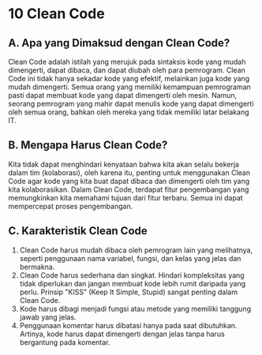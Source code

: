 # 10 Clean Code

## A. Apa yang Dimaksud dengan Clean Code?

Clean Code adalah istilah yang merujuk pada sintaksis kode yang mudah dimengerti, dapat dibaca, dan dapat diubah oleh para pemrogram. Clean Code ini tidak hanya sekadar kode yang efektif, melainkan juga kode yang mudah dimengerti. Semua orang yang memiliki kemampuan pemrograman pasti dapat membuat kode yang dapat dimengerti oleh mesin. Namun, seorang pemrogram yang mahir dapat menulis kode yang dapat dimengerti oleh semua orang, bahkan oleh mereka yang tidak memiliki latar belakang IT.

## B. Mengapa Harus Clean Code?

Kita tidak dapat menghindari kenyataan bahwa kita akan selalu bekerja dalam tim (kolaborasi), oleh karena itu, penting untuk menggunakan Clean Code agar kode yang kita buat dapat dibaca dan dimengerti oleh tim yang kita kolaborasikan. Dalam Clean Code, terdapat fitur pengembangan yang memungkinkan kita memahami tujuan dari fitur terbaru. Semua ini dapat mempercepat proses pengembangan.

## C. Karakteristik Clean Code

1. Clean Code harus mudah dibaca oleh pemrogram lain yang melihatnya, seperti penggunaan nama variabel, fungsi, dan kelas yang jelas dan bermakna.
2. Clean Code harus sederhana dan singkat. Hindari kompleksitas yang tidak diperlukan dan jangan membuat kode lebih rumit daripada yang perlu. Prinsip "KISS" (Keep It Simple, Stupid) sangat penting dalam Clean Code.
3. Kode harus dibagi menjadi fungsi atau metode yang memiliki tanggung jawab yang jelas. 
4. Penggunaan komentar harus dibatasi hanya pada saat dibutuhkan. Artinya, kode harus dapat dimengerti dengan jelas tanpa harus bergantung pada komentar.